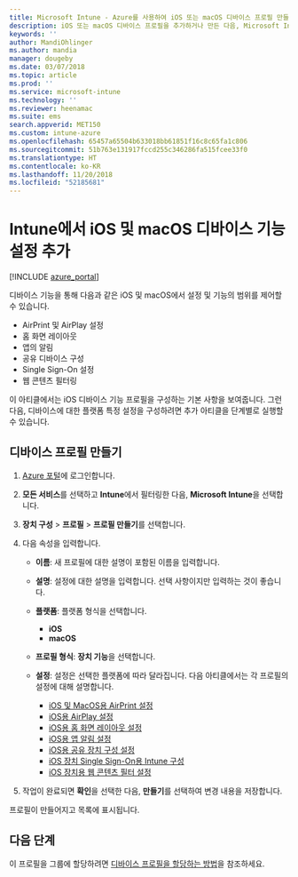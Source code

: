 ```yaml
---
title: Microsoft Intune - Azure를 사용하여 iOS 또는 macOS 디바이스 프로필 만들기 | Microsoft Docs
description: iOS 또는 macOS 디바이스 프로필을 추가하거나 만든 다음, Microsoft Intune에서 AirPrint, AirPlay, 홈 화면의 레이아웃, 앱 알림, 공유 디바이스, 단일 로그인 및 웹 콘텐츠 필터 설정에 대한 설정을 구성합니다.
keywords: ''
author: MandiOhlinger
ms.author: mandia
manager: dougeby
ms.date: 03/07/2018
ms.topic: article
ms.prod: ''
ms.service: microsoft-intune
ms.technology: ''
ms.reviewer: heenamac
ms.suite: ems
search.appverid: MET150
ms.custom: intune-azure
ms.openlocfilehash: 65457a65504b633018bb61851f16c8c65fa1c806
ms.sourcegitcommit: 51b763e131917fccd255c346286fa515fcee33f0
ms.translationtype: HT
ms.contentlocale: ko-KR
ms.lasthandoff: 11/20/2018
ms.locfileid: "52185681"
---
```

# <a name="add-ios-or-macos-device-feature-settings-in-intune"></a>Intune에서 iOS 및 macOS 디바이스 기능 설정 추가

[!INCLUDE [azure_portal](./includes/azure_portal.md)]

디바이스 기능을 통해 다음과 같은 iOS 및 macOS에서 설정 및 기능의 범위를 제어할 수 있습니다.

- AirPrint 및 AirPlay 설정
- 홈 화면 레이아웃
- 앱의 알림
- 공유 디바이스 구성
- Single Sign-On 설정
- 웹 콘텐츠 필터링

이 아티클에서는 iOS 디바이스 기능 프로필을 구성하는 기본 사항을 보여줍니다. 그런 다음, 디바이스에 대한 플랫폼 특정 설정을 구성하려면 추가 아티클을 단계별로 실행할 수 있습니다.

## <a name="create-a-device-profile"></a>디바이스 프로필 만들기

1. [Azure 포털](https://portal.azure.com)에 로그인합니다.
2. **모든 서비스**를 선택하고 **Intune**에서 필터링한 다음, **Microsoft Intune**을 선택합니다.
3. **장치 구성** > **프로필** > **프로필 만들기**를 선택합니다.
4. 다음 속성을 입력합니다.

   - **이름**: 새 프로필에 대한 설명이 포함된 이름을 입력합니다.
   - **설명**: 설정에 대한 설명을 입력합니다. 선택 사항이지만 입력하는 것이 좋습니다.
   - **플랫폼**: 플랫폼 형식을 선택합니다.
     - **iOS**
     - **macOS**
   - **프로필 형식**: **장치 기능**을 선택합니다.
   - **설정**: 설정은 선택한 플랫폼에 따라 달라집니다. 다음 아티클에서는 각 프로필의 설정에 대해 설명합니다.

     - [iOS 및 MacOS용 AirPrint 설정](air-print-settings-ios-macos.md)
     - [iOS용 AirPlay 설정](airplay-settings-ios.md)
     - [iOS용 홈 화면 레이아웃 설정](home-screen-settings-ios.md)
     - [iOS용 앱 알림 설정](app-notification-settings-ios.md)
     - [iOS용 공유 장치 구성 설정](shared-device-settings-ios.md)
     - [iOS 장치 Single Sign-On용 Intune 구성](sso-ios.md)
     - [iOS 장치용 웹 콘텐츠 필터 설정](web-content-filter-settings-ios.md)

5. 작업이 완료되면 **확인**을 선택한 다음, **만들기**를 선택하여 변경 내용을 저장합니다.

프로필이 만들어지고 목록에 표시됩니다.

## <a name="next-step"></a>다음 단계

이 프로필을 그룹에 할당하려면 [디바이스 프로필을 할당하는 방법](device-profile-assign.md)을 참조하세요.
